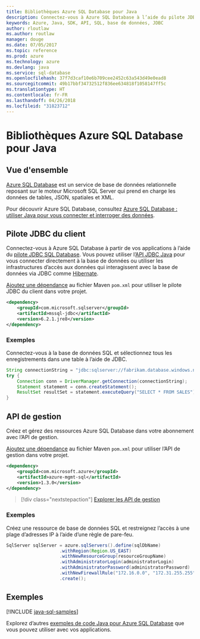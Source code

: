 ```yaml
---
title: Bibliothèques Azure SQL Database pour Java
description: Connectez-vous à Azure SQL Database à l’aide du pilote JDBC ou des instances de base de données de gestion Azure SQL avec l’API de gestion.
keywords: Azure, Java, SDK, API, SQL, base de données, JDBC
author: rloutlaw
ms.author: routlaw
manager: douge
ms.date: 07/05/2017
ms.topic: reference
ms.prod: azure
ms.technology: azure
ms.devlang: java
ms.service: sql-database
ms.openlocfilehash: 37f7d3caf10e6b709cee2452c63a543d49e0ead8
ms.sourcegitcommit: 49b17bbf34732512f836ee634818f1058147ff5c
ms.translationtype: HT
ms.contentlocale: fr-FR
ms.lasthandoff: 04/26/2018
ms.locfileid: "31823712"
---
```

# <a name="azure-sql-database-libraries-for-java"></a>Bibliothèques Azure SQL Database pour Java

## <a name="overview"></a>Vue d'ensemble

[Azure SQL Database](/azure/sql-database/sql-database-technical-overview) est un service de base de données relationnelle reposant sur le moteur Microsoft SQL Server qui prend en charge les données de tables, JSON, spatiales et XML. 

Pour découvrir Azure SQL Database, consultez [Azure SQL Database : utiliser Java pour vous connecter et interroger des données](/azure/sql-database/sql-database-connect-query-java).

## <a name="client-jdbc-driver"></a>Pilote JDBC du client

Connectez-vous à Azure SQL Database à partir de vos applications à l’aide du [pilote JDBC SQL Database](/sql/connect/jdbc/microsoft-jdbc-driver-for-sql-server). Vous pouvez utiliser l’[API JDBC Java](https://docs.oracle.com/javase/8/docs/technotes/guides/jdbc/) pour vous connecter directement à la base de données ou utiliser les infrastructures d’accès aux données qui interagissent avec la base de données via JDBC comme [Hibernate](http://hibernate.org/).

[Ajoutez une dépendance](https://maven.apache.org/guides/getting-started/index.html#How_do_I_use_external_dependencies) au fichier Maven `pom.xml` pour utiliser le pilote JDBC du client dans votre projet.


```XML
<dependency>
    <groupId>com.microsoft.sqlserver</groupId>
    <artifactId>mssql-jdbc</artifactId>
    <version>6.2.1.jre8</version>
</dependency>
```   

### <a name="example"></a>Exemples

Connectez-vous à la base de données SQL et sélectionnez tous les enregistrements dans une table à l’aide de JDBC.

```java
String connectionString = "jdbc:sqlserver://fabrikam.database.windows.net:1433;database=fiber;user=raisa;password=testpass;encrypt=true;hostNameInCertificate=*.database.windows.net;loginTimeout=30;";
try {
    Connection conn = DriverManager.getConnection(connectionString);
    Statement statement = conn.createStatement();
    ResultSet resultSet = statement.executeQuery("SELECT * FROM SALES");
}  
```

## <a name="management-api"></a>API de gestion

Créez et gérez des ressources Azure SQL Database dans votre abonnement avec l’API de gestion.   

[Ajoutez une dépendance](https://maven.apache.org/guides/getting-started/index.html#How_do_I_use_external_dependencies) au fichier Maven `pom.xml` pour utiliser l’API de gestion dans votre projet.


```XML
<dependency>
    <groupId>com.microsoft.azure</groupId>
    <artifactId>azure-mgmt-sql</artifactId>
    <version>1.3.0</version>
</dependency>
```

> [!div class="nextstepaction"]
> [Explorer les API de gestion](/java/api/overview/azure/sql/management)

### <a name="example"></a>Exemples

Créez une ressource de base de données SQL et restreignez l’accès à une plage d’adresses IP à l’aide d’une règle de pare-feu.

```java
SqlServer sqlServer = azure.sqlServers().define(sqlDbName)
                    .withRegion(Region.US_EAST)
                    .withNewResourceGroup(resourceGroupName)
                    .withAdministratorLogin(administratorLogin)
                    .withAdministratorPassword(administratorPassword)
                    .withNewFirewallRule("172.16.0.0", "172.31.255.255")
                    .create();
```

## <a name="samples"></a>Exemples

[!INCLUDE [java-sql-samples](../docs-ref-conceptual/includes/sql.md)]

Explorez d’autres [exemples de code Java pour Azure SQL Database](https://azure.microsoft.com/resources/samples/?platform=java&term=SQL) que vous pouvez utiliser avec vos applications.